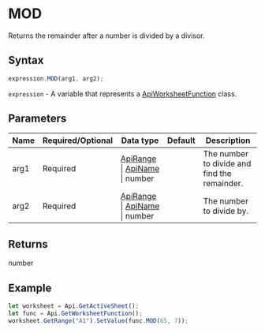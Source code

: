# MOD

Returns the remainder after a number is divided by a divisor.

## Syntax

```javascript
expression.MOD(arg1, arg2);
```

`expression` - A variable that represents a [ApiWorksheetFunction](../ApiWorksheetFunction.md) class.

## Parameters

| **Name** | **Required/Optional** | **Data type** | **Default** | **Description** |
| ------------- | ------------- | ------------- | ------------- | ------------- |
| arg1 | Required | [ApiRange](../../ApiRange/ApiRange.md) \| [ApiName](../../ApiName/ApiName.md) \| number |  | The number to divide and find the remainder. |
| arg2 | Required | [ApiRange](../../ApiRange/ApiRange.md) \| [ApiName](../../ApiName/ApiName.md) \| number |  | The number to divide by. |

## Returns

number

## Example



```javascript editor-
let worksheet = Api.GetActiveSheet();
let func = Api.GetWorksheetFunction();
worksheet.GetRange("A1").SetValue(func.MOD(65, 7));
```
